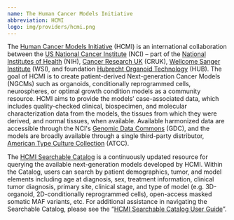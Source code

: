 ```yaml
---
name: The Human Cancer Models Initiative
abbreviation: HCMI
logo: img/providers/hcmi.png
---
```


The [Human Cancer Models Initiative](https://ocg.cancer.gov/programs/HCMI) (HCMI) is an international collaboration between the [US National Cancer Institute](https://www.cancer.gov/) (NCI) – part of the [National Institutes of Health](https://www.nih.gov/) (NIH), [Cancer Research UK](https://www.cancerresearchuk.org/funding-for-researchers/how-we-deliver-research/our-research-partnerships/human-cancer-models-initiative) (CRUK), [Wellcome Sanger Institute](https://www.sanger.ac.uk/collaboration/human-cancer-model-initiative-hcmi/) (WSI), and foundation [Hubrecht Organoid Technology](https://hub4organoids.eu/) (HUB). The goal of HCMI is to create patient-derived Next-generation Cancer Models (NGCMs) such as organoids, conditionally reprogrammed cells, neurospheres, or optimal growth condition models as a community resource. HCMI aims to provide the models’ case-associated data, which includes quality-checked clinical, biospecimen, and molecular characterization data from the models, the tissues from which they were derived, and normal tissues, when available. Available harmonized data are accessible through the NCI's [Genomic Data Commons](https://portal.gdc.cancer.gov/projects/HCMI-CMDC) (GDC), and the models are broadly available through a single third-party distributor, [American Type Culture Collection](https://www.atcc.org/hcmi) (ATCC).

The [HCMI Searchable Catalog](https://hcmi-searchable-catalog.nci.nih.gov/) is a continuously updated resource for querying the available next-generation models developed by HCMI. Within the Catalog, users can search by patient demographics, tumor, and model elements including age at diagnosis, sex, treatment information, clinical tumor diagnosis, primary site, clinical stage, and type of model (e.g. 3D-organoid, 2D-conditionally reprogrammed cells), open-access masked somatic MAF variants, etc. For additional assistance in navigating the Searchable Catalog, please see the “[HCMI Searchable Catalog User Guide](https://ocg.cancer.gov/sites/default/files/HCMI%20Searchable%20Catalog%20User%20Guide_v.5_Clean.pdf)”.
